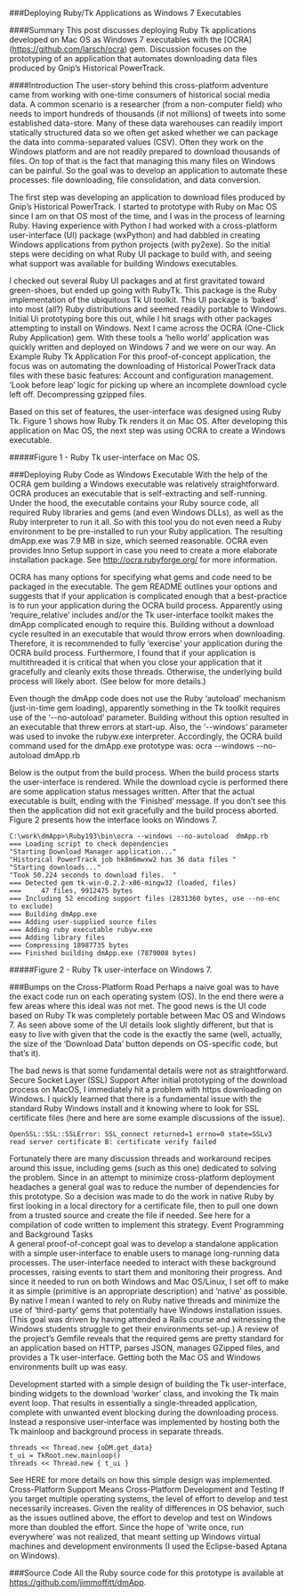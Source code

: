 ###Deploying Ruby/Tk Applications as Windows 7 Executables

####Summary
This post discusses deploying Ruby Tk applications developed on Mac OS as Windows 7 executables with the [OCRA] (https://github.com/larsch/ocra) gem.  Discussion focuses on the prototyping of an application that automates downloading data files produced by Gnip’s Historical PowerTrack.
 
####Introduction
The user-story behind this cross-platform adventure came from working with one-time consumers of historical social media data. A common scenario is a researcher (from a non-computer field) who needs to import hundreds of thousands (if not millions) of tweets into some established data-store. Many of these data warehouses can readily import statically structured data so we often get asked whether we can package the data into comma-separated values (CSV). Often they work on the Windows platform and are not readily prepared to download thousands of files. On top of that is the fact that managing this many files on Windows can be painful. So the goal was to develop an application to automate these processes: file downloading, file consolidation, and data conversion. 

The first step was developing an application to download files produced by Gnip’s Historical PowerTrack. I started to prototype with Ruby on Mac OS since I am on that OS most of the time, and I was in the process of learning Ruby. Having experience with Python I had worked with a cross-platform user-interface (UI) package (wxPython) and had dabbled in creating Windows applications from python projects (with py2exe). So the initial steps were deciding on what Ruby UI package to build with, and seeing what support was available for building Windows executables.

I checked out several Ruby UI packages and at first gravitated toward green-shoes, but ended up going with RubyTk. This package is the Ruby implementation of the ubiquitous Tk UI toolkit. This UI package is ‘baked’ into most (all?) Ruby distributions and seemed readily portable to Windows. Initial Ui prototyping bore this out, while I hit snags with other packages attempting to install on Windows. Next I came across the OCRA (One-Click Ruby Application) gem.  With these tools a ‘hello world’ application was quickly written and deployed on Windows 7 and we were on our way.
An Example Ruby Tk Application
For this proof-of-concept application, the focus was on automating the downloading of Historical PowerTrack data files with these basic features:
Account and configuration management.
‘Look before leap’ logic for picking up where an incomplete download cycle left off.
Decompressing gzipped files.

Based on this set of features, the user-interface was designed using Ruby Tk. Figure 1 shows how Ruby Tk renders it on Mac OS. After developing this application on Mac OS, the next step was using OCRA to create a Windows executable. 

#####Figure 1 - Ruby Tk user-interface on Mac OS.


###Deploying Ruby Code as Windows Executable
With the help of the OCRA gem building a Windows executable was relatively straightforward. OCRA produces an executable that is self-extracting and self-running. Under the hood, the executable contains your Ruby source code, all required Ruby libraries and gems (and even Windows DLLs), as well as the Ruby interpreter to run it all. So with this tool you do not even need a Ruby environment to be pre-installed to run your Ruby application. The resulting dmApp.exe was 7.9 MB in size, which seemed reasonable. OCRA even provides Inno Setup support in case you need to create a more elaborate installation package. See http://ocra.rubyforge.org/ for more information.  

OCRA has many options for specifying what gems and code need to be packaged in the executable. The gem README outlines your options and suggests that if your application is complicated enough that a best-practice is to run your application during the OCRA build process. Apparently using ‘require_relative’ includes and/or the Tk user-interface toolkit makes the dmApp complicated enough to require this. Building without a download cycle resulted in an executable that would throw errors when downloading. Therefore, it is recommended to fully ‘exercise’ your application during the OCRA build process. Furthermore, I found that if your application is multithreaded it is critical that when you close your application that it gracefully and cleanly exits those threads. Otherwise, the underlying build process will likely abort. (See below for more details.) 

Even though the dmApp code does not use the Ruby ‘autoload’ mechanism (just-in-time gem loading), apparently something in the Tk toolkit requires use of the ‘--no-autoload’ parameter. Building without this option resulted in an executable that threw errors at start-up. Also, the ‘--windows’ parameter was used to invoke the rubyw.exe interpreter. Accordingly, the OCRA build command used for the dmApp.exe prototype was: 
     ocra --windows --no-autoload dmApp.rb

Below is the output from the build process. When the build process starts the user-interface is rendered. While the download cycle is performed there are some application status messages written. After that the actual executable is built, ending with the ‘Finished’ message. If you don’t see this then the application did not exit gracefully and the build process aborted. Figure 2 presents how the interface looks on Windows 7.

```
C:\work\dmApp>\Ruby193\bin\ocra --windows --no-autoload  dmApp.rb
=== Loading script to check dependencies
"Starting Download Manager application..."
"Historical PowerTrack job hk8m6mwxw2 has 36 data files "
"Starting downloads..."
"Took 50.224 seconds to download files.  "
=== Detected gem tk-win-0.2.2-x86-mingw32 (loaded, files)
===     47 files, 9912475 bytes
=== Including 52 encoding support files (2831360 bytes, use --no-enc to exclude)
=== Building dmApp.exe
=== Adding user-supplied source files
=== Adding ruby executable rubyw.exe
=== Adding library files
=== Compressing 18987735 bytes
=== Finished building dmApp.exe (7879008 bytes)
```

#####Figure 2 - Ruby Tk user-interface on Windows 7.


###Bumps on the Cross-Platform Road
Perhaps a naive goal was to have the exact code run on each operating system (OS). In the end there were a few areas where this ideal was not met. The good news is the UI code based on Ruby Tk was completely portable between Mac OS and Windows 7. As seen above some of the UI details look slightly different, but that is easy to live with given that the code is the exactly the same (well, actually, the size of the ‘Download Data’ button depends on OS-specific code, but that’s it).  

The bad news is that some fundamental details were not as straightforward.  
Secure Socket Layer (SSL) Support
After initial prototyping of the download process on MacOS, I immediately hit a problem with https downloading on Windows. I quickly learned that there is a fundamental issue with the standard Ruby Windows install and it knowing where to look for SSL certificate files (here and here are some example discussions of the issue).

```
OpenSSL::SSL::SSLError: SSL_connect returned=1 errno=0 state=SSLv3 read server certificate B: certificate verify failed
```

Fortunately there are many discussion threads and workaround recipes around this issue, including gems (such as this one) dedicated to solving the problem. Since in an attempt to minimize cross-platform deployment headaches a general goal was to reduce the number of dependencies for this prototype. So a decision was made to do the work in native Ruby by first looking in a local directory for a certificate file, then to pull one down from a trusted source and create the file if needed. See here for a compilation of code written to implement this strategy. 
Event Programming and Background Tasks  
A general proof-of-concept goal was to develop a standalone application with a simple user-interface to enable users to manage long-running data processes. The user-interface needed to interact with these background processes, raising events to start them and monitoring their progress. And since it needed to run on both Windows and Mac OS/Linux, I set off to make it as simple (primitive is an appropriate description) and ‘native’ as possible. By native I mean I wanted to rely on Ruby native threads and minimize the use of ‘third-party’ gems that potentially have Windows installation issues. (This goal was driven by having attended a Rails course and witnessing the Windows students struggle to get their environments set-up.) A review of the project’s Gemfile reveals that the required gems are pretty standard for an application based on HTTP, parses JSON, manages GZipped files, and provides a Tk user-interface.  Getting both the Mac OS and Windows environments built up was easy.

Development started with a simple design of building the Tk user-interface, binding widgets to the download ‘worker’ class, and invoking the Tk main event loop. That results in essentially a single-threaded application, complete with unwanted event blocking during the downloading process. Instead a responsive user-interface was implemented by hosting both the Tk mainloop and background process in separate threads.  

```
threads << Thread.new {oDM.get_data}
t_ui = TkRoot.new.mainloop()
threads << Thread.new { t_ui }
```

See HERE for more details on how this simple design was implemented.
Cross-Platform Support Means Cross-Platform Development and Testing
If you target multiple operating systems, the level of effort to develop and test necessarily increases. Given the reality of differences in OS behavior, such as the issues outlined above, the effort to develop and test on Windows more than doubled the effort. Since the hope of ‘write once, run everywhere’ was not realized, that meant setting up Windows virtual machines and development environments (I used the Eclipse-based Aptana on Windows). 

###Source Code
All the Ruby source code for this prototype is available at https://github.com/jimmoffitt/dmApp.


